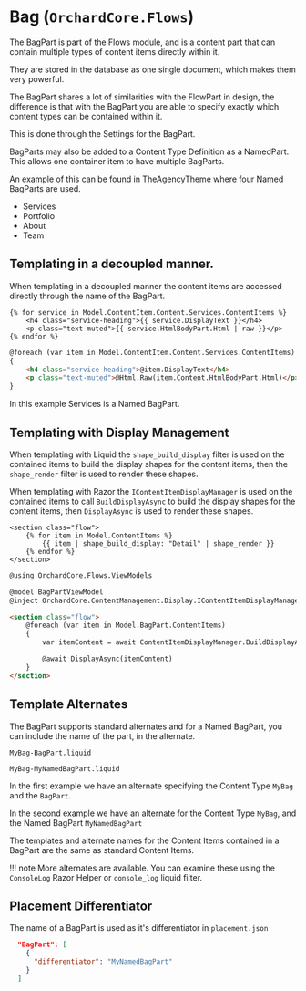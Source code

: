 # Bag (`OrchardCore.Flows`)

The BagPart is part of the Flows module, and is a content part that can contain multiple types of content items directly within it.

They are stored in the database as one single document, which makes them very powerful.

The BagPart shares a lot of similarities with the FlowPart in design, the difference is that with the BagPart you are able to specify exactly which content types can be contained within it.

This is done through the Settings for the BagPart.

BagParts may also be added to a Content Type Definition as a NamedPart. This allows one container item to have multiple BagParts.

An example of this can be found in TheAgencyTheme where four Named BagParts are used.

- Services
- Portfolio
- About
- Team

## Templating in a decoupled manner.

When templating in a decoupled manner the content items are accessed directly through the name of the BagPart.

``` liquid tab="Liquid"
{% for service in Model.ContentItem.Content.Services.ContentItems %}
    <h4 class="service-heading">{{ service.DisplayText }}</h4>
    <p class="text-muted">{{ service.HtmlBodyPart.Html | raw }}</p>
{% endfor %}
```

``` html tab="Razor"
@foreach (var item in Model.ContentItem.Content.Services.ContentItems)
{
    <h4 class="service-heading">@item.DisplayText</h4>
    <p class="text-muted">@Html.Raw(item.Content.HtmlBodyPart.Html)</p>
}
```

In this example Services is a Named BagPart.

## Templating with Display Management

When templating with Liquid the `shape_build_display` filter is used on the contained items to build
the display shapes for the content items, then the `shape_render` filter is used to render these shapes.

When templating with Razor the `IContentItemDisplayManager` is used on the contained items to call `BuildDisplayAsync`
to build the display shapes for the  content items, then `DisplayAsync` is used to render these shapes.

``` liquid tab="Liquid"
<section class="flow">
    {% for item in Model.ContentItems %}
        {{ item | shape_build_display: "Detail" | shape_render }}
    {% endfor %}
</section>
```

``` html tab="Razor"
@using OrchardCore.Flows.ViewModels

@model BagPartViewModel
@inject OrchardCore.ContentManagement.Display.IContentItemDisplayManager ContentItemDisplayManager

<section class="flow">
    @foreach (var item in Model.BagPart.ContentItems)
    {
        var itemContent = await ContentItemDisplayManager.BuildDisplayAsync(item, Model.BuildPartDisplayContext.Updater, Model.Settings.DisplayType ?? "Detail", Model.BuildPartDisplayContext.GroupId);

        @await DisplayAsync(itemContent)
    }
</section>
```

## Template Alternates

The BagPart supports standard alternates and for a Named BagPart, you can include the name of the part, in the alternate.

`MyBag-BagPart.liquid`

`MyBag-MyNamedBagPart.liquid`

In the first example we have an alternate specifying the Content Type `MyBag` and the `BagPart`.

In the second example we have an alternate for the Content Type `MyBag`, and the Named BagPart `MyNamedBagPart`

The templates and alternate names for the Content Items contained in a BagPart are the same as standard Content Items.

!!! note
    More alternates are available. You can examine these using the `ConsoleLog` Razor Helper or `console_log` liquid filter.

## Placement Differentiator

The name of a BagPart is used as it's differentiator in `placement.json`

```json
  "BagPart": [
    {
      "differentiator": "MyNamedBagPart"
    }
  ]
```